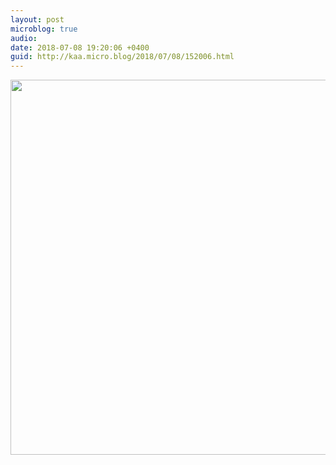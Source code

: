 ```yaml
---
layout: post
microblog: true
audio: 
date: 2018-07-08 19:20:06 +0400
guid: http://kaa.micro.blog/2018/07/08/152006.html
---
```



<img src="http://www.kaa.bz/uploads/2018/57ee02251b.jpg" width="600" height="600" />
